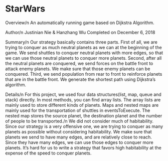 # StarWars
Overview/n
An automatically running game based on Dijkstra Algorithm. 

Author/n
Justinian Nie & Hanzhang Wu
Completed on December 6, 2018

Summary/n
Our strategy basically contains three parts. First of all, we are trying to conquer as much neutral planets as we can at the beginning of the game. We send shuttles to conquer neutral planets with more edges, so that we can use those neutral planets to conquer more planets. Second, after all the neutral planets are conquered, we send forces on the battle front to attack enemy planets. We make sure that those enemy planets can be conquered. Third, we send population from rear to front to reinforce planets that are in the battle front. We generate the shortest path using Dijkstra’s algorithm.

Details/n
For this project, we used four data structures(list, map, queue and stack) directly. In most methods, you can find array lists. The array lists are mainly used to store different kinds of planets. Maps and nested maps are mainly used for the transportation of shuttles in eventsToExecute. The nested map stores the source planet, the destination planet and the number of people to be transported./n
We did not consider much of habitability. Since our strategy is a very offensive one, we are trying to conquer as many planets as possible without considering habitability. We make sure that planets we send to have many edges, and are relatively close to reach. Since they have many edges, we can use those edges to conquer more planets. It’s hard for us to write a strategy that favors high habitability at the expense of the speed to conquer planets.
